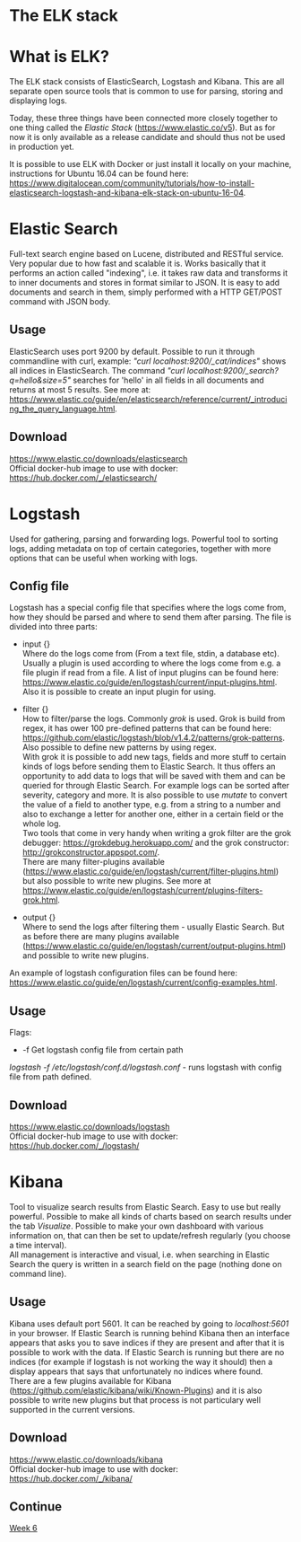 # The ELK stack #

# What is ELK?
The ELK stack consists of ElasticSearch, Logstash and Kibana. This are all separate open source tools that is common to use for parsing, storing and displaying logs.

Today, these three things have been connected more closely together to one thing called the *Elastic Stack* (https://www.elastic.co/v5). But as for now it is only available as a release candidate and should thus not be used in production yet.

It is possible to use ELK with Docker or just install it locally on your machine, instructions for Ubuntu 16.04 can be found here: https://www.digitalocean.com/community/tutorials/how-to-install-elasticsearch-logstash-and-kibana-elk-stack-on-ubuntu-16-04.

# Elastic Search
Full-text search engine based on Lucene, distributed and RESTful service. Very popular due to how fast and scalable it is. Works basically that it performs an action called "indexing", i.e. it takes raw data and transforms it to inner documents and stores in format similar to JSON. It is easy to add documents and search in them, simply performed with a HTTP GET/POST command with JSON body.

## Usage
ElasticSearch uses port 9200 by default. Possible to run it through commandline with curl, example: *"curl localhost:9200/_cat/indices"* shows all indices in ElasticSearch. The command *"curl localhost:9200/_search?q=hello&size=5"* searches for 'hello' in all fields in all documents and returns at most 5 results.  See more at: https://www.elastic.co/guide/en/elasticsearch/reference/current/_introducing_the_query_language.html.

## Download
https://www.elastic.co/downloads/elasticsearch  
Official docker-hub image to use with docker: https://hub.docker.com/_/elasticsearch/

# Logstash
Used for gathering, parsing and forwarding logs. Powerful tool to sorting logs, adding metadata on top of certain categories, together with more options that can be useful when working with logs.

## Config file
Logstash has a special config file that specifies where the logs come from, how they should be parsed and where to send them after parsing. The file is divided into three parts:

- input {}  
Where do the logs come from (From a text file, stdin, a database etc). Usually a plugin is used according to where the logs come from e.g. a file plugin if read from a file. A list of input plugins can be found here: https://www.elastic.co/guide/en/logstash/current/input-plugins.html. Also it is possible to create an input plugin for using.

- filter {}  
How to filter/parse the logs. Commonly *grok* is used. Grok is build from regex, it has ower 100 pre-defined patterns that can be found here: https://github.com/elastic/logstash/blob/v1.4.2/patterns/grok-patterns. Also possible to define new patterns by using regex.  
With grok it is possible to add new tags, fields and more stuff to certain kinds of logs before sending them to Elastic Search. It thus offers an opportunity to add data to logs that will be saved with them and can be queried for through Elastic Search. For example logs can be sorted after severity, category and more. It is also possible to use *mutate* to convert the value of a field to another type, e.g. from a string to a number and also to exchange a letter for another one, either in a certain field or the whole log.  
Two tools that come in very handy when writing a grok filter are the grok debugger: https://grokdebug.herokuapp.com/ and the grok constructor: http://grokconstructor.appspot.com/.  
There are many filter-plugins available (https://www.elastic.co/guide/en/logstash/current/filter-plugins.html) but also possible to write new plugins.
See more at https://www.elastic.co/guide/en/logstash/current/plugins-filters-grok.html.   

- output {}  
Where to send the logs after filtering them - usually Elastic Search. But as before there are many plugins available (https://www.elastic.co/guide/en/logstash/current/output-plugins.html) and possible to write new plugins.  

An example of logstash configuration files can be found here: https://www.elastic.co/guide/en/logstash/current/config-examples.html.

## Usage
Flags:
* -f Get logstash config file from certain path

*logstash -f /etc/logstash/conf.d/logstash.conf* - runs logstash with config file from path defined.

## Download
https://www.elastic.co/downloads/logstash  
Official docker-hub image to use with docker: https://hub.docker.com/_/logstash/

# Kibana
Tool to visualize search results from Elastic Search. Easy to use but really powerful. Possible to make all kinds of charts based on search results under the tab *Visualize*.
Possible to make your own dashboard with various information on, that can then be set to update/refresh regularly (you choose a time interval).  
All management is interactive and visual, i.e. when searching in Elastic Search the query is written in a search field on the page (nothing done on command line).

## Usage
Kibana uses default port 5601. It can be reached by going to *localhost:5601* in your browser. If Elastic Search is running behind Kibana then an interface appears that asks you to save indices if they are present and after that it is possible to work with the data.
If Elastic Search is running but there are no indices (for example if logstash is not working the way it should) then a display appears that says that unfortunately no indices where found.  
There are a few plugins available for Kibana (https://github.com/elastic/kibana/wiki/Known-Plugins) and it is also possible to write new plugins but that process is not particulary well supported in the current versions.

## Download
https://www.elastic.co/downloads/kibana  
Official docker-hub image to use with docker: https://hub.docker.com/_/kibana/

## Continue
[Week 6](../Week06)
